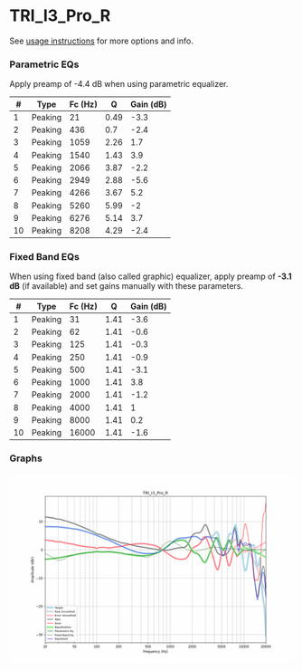 # TRI_I3_Pro_R
See [usage instructions](https://github.com/jaakkopasanen/AutoEq#usage) for more options and info.

### Parametric EQs
Apply preamp of -4.4 dB when using parametric equalizer.

|   # | Type    |   Fc (Hz) |    Q |   Gain (dB) |
|-----|---------|-----------|------|-------------|
|   1 | Peaking |        21 | 0.49 |        -3.3 |
|   2 | Peaking |       436 | 0.7  |        -2.4 |
|   3 | Peaking |      1059 | 2.26 |         1.7 |
|   4 | Peaking |      1540 | 1.43 |         3.9 |
|   5 | Peaking |      2066 | 3.87 |        -2.2 |
|   6 | Peaking |      2949 | 2.88 |        -5.6 |
|   7 | Peaking |      4266 | 3.67 |         5.2 |
|   8 | Peaking |      5260 | 5.99 |        -2   |
|   9 | Peaking |      6276 | 5.14 |         3.7 |
|  10 | Peaking |      8208 | 4.29 |        -2.4 |

### Fixed Band EQs
When using fixed band (also called graphic) equalizer, apply preamp of **-3.1 dB** (if available) and set gains manually with these parameters.

|   # | Type    |   Fc (Hz) |    Q |   Gain (dB) |
|-----|---------|-----------|------|-------------|
|   1 | Peaking |        31 | 1.41 |        -3.6 |
|   2 | Peaking |        62 | 1.41 |        -0.6 |
|   3 | Peaking |       125 | 1.41 |        -0.3 |
|   4 | Peaking |       250 | 1.41 |        -0.9 |
|   5 | Peaking |       500 | 1.41 |        -3.1 |
|   6 | Peaking |      1000 | 1.41 |         3.8 |
|   7 | Peaking |      2000 | 1.41 |        -1.2 |
|   8 | Peaking |      4000 | 1.41 |         1   |
|   9 | Peaking |      8000 | 1.41 |         0.2 |
|  10 | Peaking |     16000 | 1.41 |        -1.6 |

### Graphs
![](./TRI_I3_Pro_R.png)

